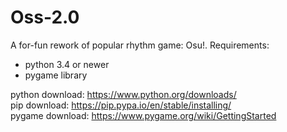 # Oss-2.0

A for-fun rework of popular rhythm game: Osu!.
Requirements:
- python 3.4 or newer
- pygame library

python download: https://www.python.org/downloads/  
pip download:    https://pip.pypa.io/en/stable/installing/  
pygame download: https://www.pygame.org/wiki/GettingStarted  

